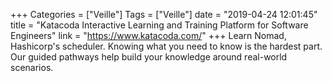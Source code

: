 +++
Categories = ["Veille"]
Tags = ["Veille"]
date = "2019-04-24 12:01:45"
title = "Katacoda Interactive Learning and Training Platform for Software Engineers"
link = "https://www.katacoda.com/"
+++
Learn Nomad, Hashicorp's scheduler. Knowing what you need to know is the hardest part. Our guided pathways help build your knowledge around real-world scenarios.